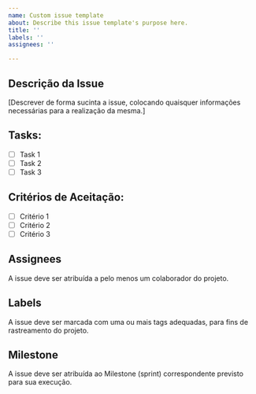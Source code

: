 ```yaml
---
name: Custom issue template
about: Describe this issue template's purpose here.
title: ''
labels: ''
assignees: ''

---
```


## Descrição da Issue
[Descrever de forma sucinta a issue, colocando quaisquer informações necessárias para a realização da mesma.]

## Tasks:
- [ ] Task 1
- [ ] Task 2
- [ ] Task 3

## Critérios de Aceitação:
- [ ] Critério 1
- [ ] Critério 2
- [ ] Critério 3

## Assignees
A issue deve ser atribuída a pelo menos um colaborador do projeto.

## Labels
A issue deve ser marcada com uma ou mais tags adequadas, para fins de rastreamento do projeto.

## Milestone
A issue deve ser atribuída ao Milestone (sprint) correspondente previsto para sua execução.
